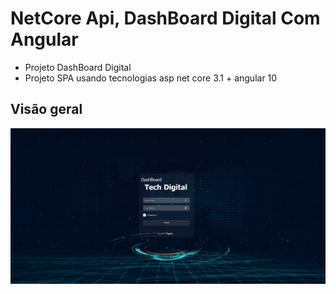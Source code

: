 # NetCore Api, DashBoard Digital Com Angular

- Projeto DashBoard Digital
- Projeto SPA usando tecnologias asp net core 3.1 + angular 10

## Visão geral
![](/docs/TelaLogin.png)
